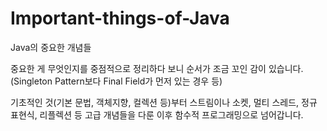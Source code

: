 # Important-things-of-Java
Java의 중요한 개념들

중요한 게 무엇인지를 중점적으로 정리하다 보니 순서가 조금 꼬인 감이 있습니다.(Singleton Pattern보다 Final Field가 먼저 있는 경우 등)

기초적인 것(기본 문법, 객체지향, 컬렉션 등)부터 스트림이나 소켓, 멀티 스레드, 정규 표현식, 리플렉션 등 고급 개념들을 다룬 이후 함수적 프로그래밍으로 넘어갑니다.
